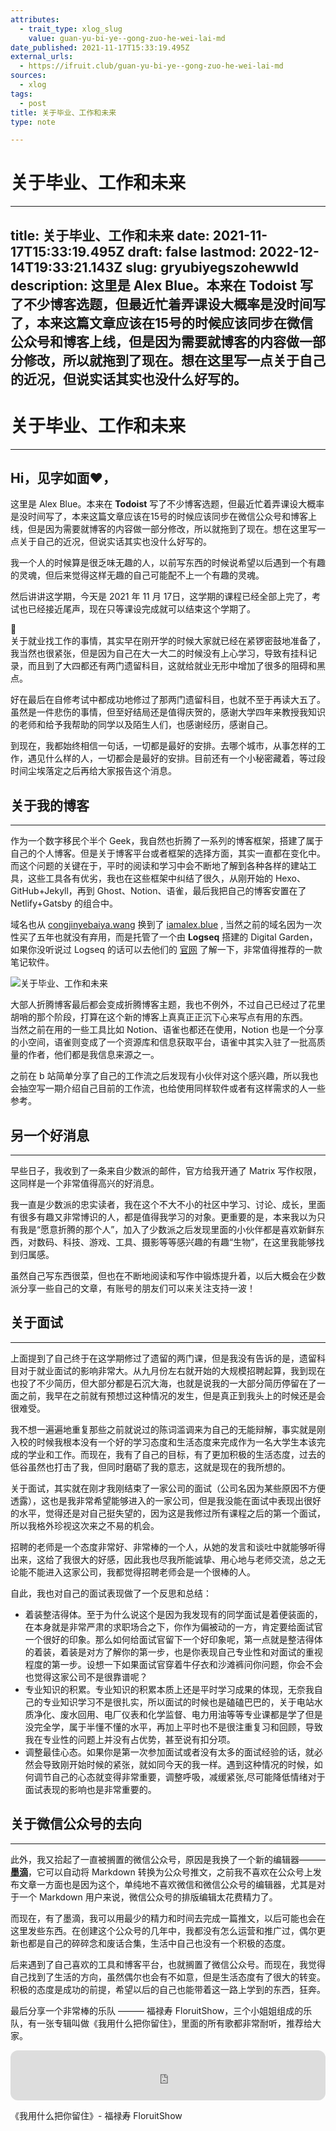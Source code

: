 ```yaml
---
attributes:
  - trait_type: xlog_slug
    value: guan-yu-bi-ye--gong-zuo-he-wei-lai-md
date_published: 2021-11-17T15:33:19.495Z
external_urls:
  - https://ifruit.club/guan-yu-bi-ye--gong-zuo-he-wei-lai-md
sources:
  - xlog
tags:
  - post
title: 关于毕业、工作和未来
type: note

---
```


# 关于毕业、工作和未来

---
title: 关于毕业、工作和未来
date: 2021-11-17T15:33:19.495Z
draft: false
lastmod: 2022-12-14T19:33:21.143Z
slug: gryubiyegszohewwld
description: 这里是 Alex Blue。本来在 **Todoist**
  写了不少博客选题，但最近忙着弄课设大概率是没时间写了，本来这篇文章应该在15号的时候应该同步在微信公众号和博客上线，但是因为需要就博客的内容做一部分修改，所以就拖到了现在。想在这里写一点关于自己的近况，但说实话其实也没什么好写的。
---


# 关于毕业、工作和未来

  

-----


## Hi，见字如面❤️，
  
这里是 Alex Blue。本来在 **Todoist** 写了不少博客选题，但最近忙着弄课设大概率是没时间写了，本来这篇文章应该在15号的时候应该同步在微信公众号和博客上线，但是因为需要就博客的内容做一部分修改，所以就拖到了现在。想在这里写一点关于自己的近况，但说实话其实也没什么好写的。

我一个人的时候算是很乏味无趣的人，以前写东西的时候说希望以后遇到一个有趣的灵魂，但后来觉得这样无趣的自己可能配不上一个有趣的灵魂。

然后讲讲这学期，今天是 2021 年 11 月 17日，这学期的课程已经全部上完了，考试也已经接近尾声，现在只等课设完成就可以结束这个学期了。

🍋  
关于就业找工作的事情，其实早在刚开学的时候大家就已经在紧锣密鼓地准备了，我当然也很紧张，但是因为自己在大一大二的时候没有上心学习，导致有挂科记录，而且到了大四都还有两门遗留科目，这就给就业无形中增加了很多的阻碍和黑点。

好在最后在自修考试中都成功地修过了那两门遗留科目，也就不至于再读大五了。虽然是一件悲伤的事情，但至好结局还是值得庆贺的，感谢大学四年来教授我知识的老师和给予我帮助的同学以及陌生人们，也感谢经历，感谢自己。

到现在，我都始终相信一句话，一切都是最好的安排。去哪个城市，从事怎样的工作，遇见什么样的人，一切都会是最好的安排。目前还有一个小秘密藏着，等过段时间尘埃落定之后再给大家报告这个消息。

## 关于我的博客
------

  
作为一个数字移民个半个 Geek，我自然也折腾了一系列的博客框架，搭建了属于自己的个人博客。但是关于博客平台或者框架的选择方面，其实一直都在变化中。  
而这个问题的关键在于，平时的阅读和学习中会不断地了解到各种各样的建站工具，这些工具各有优劣，我也在这些框架中纠结了很久，从刚开始的 Hexo、GitHub+Jekyll，再到 Ghost、Notion、语雀，最后我把自己的博客安置在了 Netlify+Gatsby 的组合中。

域名也从 [congjinyebaiya.wang](https://congjinyebaiya.wang) 换到了 [iamalex.blue](https://iamalex.blue/) , 当然之前的域名因为一次性买了五年也就没有弃用，而是托管了一个由 **Logseq** 搭建的 Digital Garden，如果你没听说过 Logseq 的话可以去他们的 [官网](https://logseq.com) 了解一下，非常值得推荐的一款笔记软件。

![关于毕业、工作和未来](./attachments/C91_uLTwE.png)

大部人折腾博客最后都会变成折腾博客主题，我也不例外，不过自己已经过了花里胡哨的那个阶段，打算在这个新的博客上真真正正沉下心来写点有用的东西。  
当然之前在用的一些工具比如 Notion、语雀也都还在使用，Notion 也是一个分享的小空间，语雀则变成了一个资源库和信息获取平台，语雀中其实入驻了一批高质量的作者，他们都是我信息来源之一。

之前在 b 站简单分享了自己的工作流之后发现有小伙伴对这个感兴趣，所以我也会抽空写一期介绍自己目前的工作流，也给使用同样软件或者有这样需求的人一些参考。

## 另一个好消息
------


早些日子，我收到了一条来自少数派的邮件，官方给我开通了 Matrix 写作权限，这同样是一个非常值得高兴的好消息。

我一直是少数派的忠实读者，我在这个不大不小的社区中学习、讨论、成长，里面有很多有趣又非常博识的人，都是值得我学习的对象。更重要的是，本来我以为只有我是“愿意折腾的那个人”，加入了少数派之后发现里面的小伙伴都是喜欢新鲜东西，对数码、科技、游戏、工具、摄影等等感兴趣的有趣“生物”，在这里我能够找到归属感。


虽然自己写东西很菜，但也在不断地阅读和写作中锻炼提升着，以后大概会在少数派分享一些自己的文章，有账号的朋友们可以来关注支持一波！

  
## 关于面试
-------


上面提到了自己终于在这学期修过了遗留的两门课，但是我没有告诉的是，遗留科目对于就业面试的影响非常大。从九月份左右就开始的大规模招聘起算，我到现在也投了不少简历，但大部分都是石沉大海，也就是说我的一大部分简历停留在了一面之前，我早在之前就有预想过这种情况的发生，但是真正到我头上的时候还是会很难受。

我不想一遍遍地重复那些之前就说过的陈词滥调来为自己的无能辩解，事实就是刚入校的时候我根本没有一个好的学习态度和生活态度来完成作为一名大学生本该完成的学业和工作。而现在，我有了自己的目标，有了更加积极的生活态度，过去的低谷虽然也打击了我，但同时磨砺了我的意志，这就是现在的我所想的。

关于面试，其实就在刚才我刚结束了一家公司的面试（公司名因为某些原因不方便透露），这也是我非常希望能够进入的一家公司，但是我没能在面试中表现出很好的水平，觉得还是对自己挺失望的，因为这是我修过所有课程之后的第一个面试，所以我格外珍视这次来之不易的机会。

招聘的老师是一个态度非常好、非常棒的一个人，从她的发言和谈吐中就能够听得出来，这给了我很大的好感，因此我也尽我所能诚挚、用心地与老师交流，总之无论能不能进入这家公司，我都觉得招聘老师会是一个很棒的人。

自此，我也对自己的面试表现做了一个反思和总结：  

*   着装整洁得体。至于为什么说这个是因为我发现有的同学面试是着便装面的，在本身就是非常严肃的求职场合之下，你作为偏被动的一方，肯定要给面试官一个很好的印象。那么如何给面试官留下一个好印象呢，第一点就是整洁得体的着装，着装是对方了解你的第一步，也是你表现自己专业性和对面试的重视程度的第一步。设想一下如果面试官穿着牛仔衣和沙滩裤问你问题，你会不会也觉得这家公司不是很靠谱呢？
*   专业知识的积累。专业知识的积累本质上还是平时学习成果的体现，无奈我自己的专业知识学习不是很扎实，所以面试的时候也是磕磕巴巴的，关于电站水质净化、废水回用、电厂仪表和化学监督、电力用油等等专业课都是学了但是没完全学，属于半懂不懂的水平，再加上平时也不是很注重复习和回顾，导致我在专业性的问题上并没有占优势，甚至说有扣分项。
*   调整最佳心态。如果你是第一次参加面试或者没有太多的面试经验的话，就必然会导致刚开始时候的紧张，就如同今天的我一样。遇到这种情况的时候，如何调节自己的心态就变得非常重要，调整呼吸，减缓紧张,尽可能降低情绪对于面试表现的影响也是非常重要的。

  
## 关于微信公众号的去向
-------------


此外，我又拾起了一直被搁置的微信公众号，原因是我换了一个新的编辑器———[**墨滴**](https://www.mdnice.com/)，它可以自动将 Markdown 转换为公众号推文，之前我不喜欢在公众号上发布文章一方面也是因为这个，单纯地不喜欢微信和微信公众号的编辑器，尤其是对于一个 Markdown 用户来说，微信公众号的排版编辑太花费精力了。

而现在，有了墨滴，我可以用最少的精力和时间去完成一篇推文，以后可能也会在这里发些东西。在创建这个公众号的几年中，我都没有怎么运营和推广过，偶尔更新也都是自己的碎碎念和废话合集，生活中自己也没有一个积极的态度。

后来遇到了自己喜欢的工具和博客平台，也就搁置了微信公众号。而现在，我觉得自己找到了生活的方向，虽然偶尔也会有不如意，但是生活态度有了很大的转变。积极的态度是成功的前提，希望以后的自己也能带着这一路上学到的东西，狂奔。  

最后分享一个非常棒的乐队 ——— 福禄寿 FloruitShow，三个小姐姐组成的乐队，有一张专辑叫做《我用什么把你留住》，里面的所有歌都非常耐听，推荐给大家。

<iframe style="border-radius: 12px" width="100%" height="80" title="Spotify Embed: 我用什么把你留住" frameborder="0" allowfullscreen="" allow="autoplay; clipboard-write; encrypted-media; fullscreen; picture-in-picture" src="https://open.spotify.com/embed/track/4TYi1udOmvZ0yIhHEMro5f?si=8eafa49dfe7843e8&amp;utm_source=oembed"></iframe>

《我用什么把你留住》- 福禄寿 FloruitShow